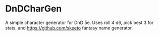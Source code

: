 # DnDCharGen
A simple character generator for DnD 5e. Uses roll 4 d6, pick best 3 for stats, and https://github.com/skeeto fantasy name generator.
